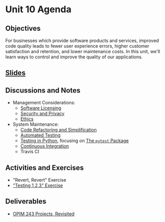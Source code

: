 # Unit 10 Agenda

## Objectives

For businesses which provide software products and services, improved code quality leads to fewer user experience errors, higher customer satisfaction and retention, and lower maintenance costs. In this unit, we'll learn ways to control and improve the quality of our applications.

## [Slides](https://docs.google.com/presentation/d/1V0cLB7oUDHUWHgqJsz9VWBPpXszoLqYvhXcSzzfe2B0/edit?usp=sharing)

## Discussions and Notes

  + Management Considerations:
    + [Software Licensing](/notes/licensing.md)
    + [Security and Privacy](/notes/security-privacy.md)
    + [Ethics](/notes/ethics.md)
  + System Maintenance:
    + [Code Refactoring and Simplification](/notes/refactoring.md)
    + [Automated Testing](/notes/testing.md)
    + [Testing in Python](/notes/python/testing.md), focusing on [The `pytest` Package](/notes/python/packages/pytest.md)
    + [Continuous Integration](/notes/testing.md#continuous-integration)
    + Travis CI

## Activities and Exercises

  + "Revert, Revert" Exercise
  + ["Testing 1,2,3" Exercise](/notes/python/packages/pytest.md#usage)

## Deliverables

  + [OPIM 243 Projects, Revisited](/projects/quality-control.md)
